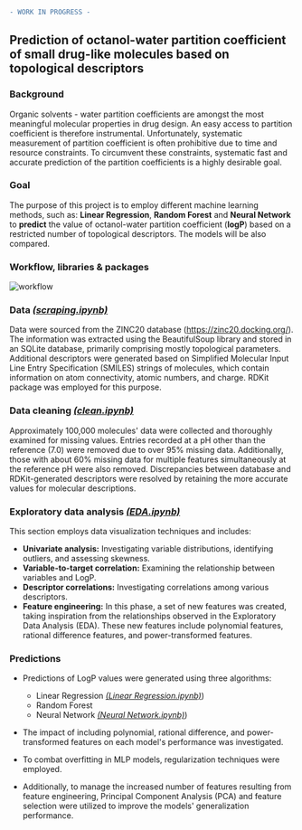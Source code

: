 ```diff
- WORK IN PROGRESS -
```

## Prediction of octanol-water partition coefficient of small drug-like molecules based on topological descriptors

### Background
Organic solvents - water partition coefficients are amongst the most meaningful molecular properties in drug design.  An easy access to partition coefficient is therefore instrumental. Unfortunately, systematic measurement of partition coefficient is often prohibitive due to time and resource constraints. To circumvent these constraints, systematic fast and accurate prediction of the partition coefficients is a highly desirable goal. 

### Goal
The purpose of this project is to employ different machine learning methods, such as: **Linear Regression**, **Random Forest** and **Neural Network** to **predict** the value of octanol-water partition coefficient (**logP**) based on a restricted number of topological descriptors. The models will be also compared.

### Workflow, libraries & packages
![workflow](https://github.com/awandzilak/LogPPrediction/blob/main/images/workflow.png)

### Data [_(scraping.ipynb)_](https://github.com/awandzilak/LogPPrediction/blob/main/scraping.ipynb)
Data were sourced from the ZINC20 database (https://zinc20.docking.org/). The information was extracted using the BeautifulSoup library and stored in an SQLite database, primarily comprising mostly topological parameters. Additional descriptors were generated based on Simplified Molecular Input Line Entry Specification (SMILES) strings of molecules, which contain information on atom connectivity, atomic numbers, and charge. RDKit package was employed for this purpose.

### Data cleaning [_(clean.ipynb)_](https://github.com/awandzilak/LogPPrediction/blob/main/clean.ipynb)
Approximately 100,000 molecules' data were collected and thoroughly examined for missing values. Entries recorded at a pH other than the reference (7.0) were removed due to over 95% missing data. Additionally, those with about 60% missing data for multiple features simultaneously at the reference pH were also removed. Discrepancies between database and RDKit-generated descriptors were resolved by retaining the more accurate values for molecular descriptions.

### Exploratory data analysis [_(EDA.ipynb)_](https://github.com/awandzilak/LogPPrediction/blob/main/EDA.ipynb)
This section employs data visualization techniques and includes:
*  **Univariate analysis:** Investigating variable distributions, identifying outliers, and assessing skewness.
*  **Variable-to-target correlation:** Examining the relationship between variables and LogP.
*  **Descriptor correlations:**  Investigating correlations among various descriptors.
*  **Feature engineering:** In this phase, a set of new features was created, taking inspiration from the relationships observed in the Exploratory Data Analysis (EDA). These new features include polynomial features, rational difference features, and power-transformed features.

### Predictions
* Predictions of LogP values were generated using three algorithms: 
  *  Linear Regression [_(Linear Regression.ipynb)_](https://github.com/awandzilak/LogPPrediction/blob/main/LinearRegression.ipynb))
  *  Random Forest
  *  Neural Network [_(Neural Network.ipynb)_](https://github.com/awandzilak/LogPPrediction/blob/main/NeuralNetwork.ipynb))

*  The impact of including polynomial, rational difference, and power-transformed features on each model's performance was investigated.
*  To combat overfitting in MLP models, regularization techniques were employed.
*  Additionally, to manage the increased number of features resulting from feature engineering, Principal Component Analysis (PCA) and feature selection were utilized to improve the models' generalization performance.
